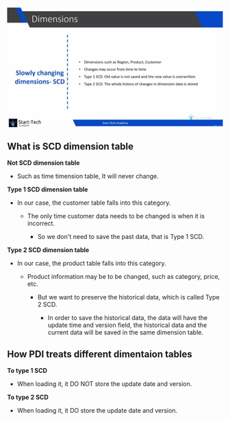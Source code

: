 ![Alt](pic/01.jpg)

## **What is SCD dimension table**

**Not SCD dimension table**

- Such as time timension table, It will never change.

**Type 1 SCD dimension table**

- In our case, the customer table falls into this category.

  - The only time customer data needs to be changed is when it is incorrect.

    - So we don't need to save the past data, that is Type 1 SCD.

**Type 2 SCD dimension table**

- In our case, the product table falls into this category.

  - Product information may be to be changed, such as category, price, etc.

    - But we want to preserve the historical data, which is called Type 2 SCD.

      - In order to save the historical data, the data will have the update time and version field, the historical data and the current data will be saved in the same dimension table.

## **How PDI treats different dimentaion tables**

**To type 1 SCD**

- When loading it, it DO NOT store the update date and version.

**To type 2 SCD**

- When loading it, it DO store the update date and version.





